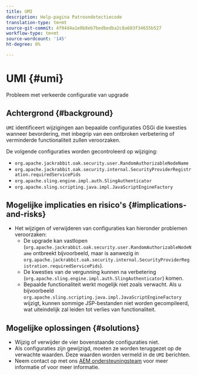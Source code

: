 ```yaml
---
title: UMI
description: Help-pagina Patroondetectiecode
translation-type: tm+mt
source-git-commit: 4f94d4a1e0b8eb7bedbedba2c8a683f34655b527
workflow-type: tm+mt
source-wordcount: '145'
ht-degree: 0%

---
```



# UMI {#umi}

Probleem met verkeerde configuratie van upgrade

## Achtergrond {#background}

`UMI` identificeert wijzigingen aan bepaalde configuraties OSGi die kwesties wanneer bevordering, met inbegrip van een ontbroken verbetering of verminderde functionaliteit zullen veroorzaken.

De volgende configuraties worden gecontroleerd op wijziging:
* `org.apache.jackrabbit.oak.security.user.RandomAuthorizableNodeName`
* `org.apache.jackrabbit.oak.security.internal.SecurityProviderRegistration.requiredServicePids`
* `org.apache.sling.engine.impl.auth.SlingAuthenticator`
* `org.apache.sling.scripting.java.impl.JavaScriptEngineFactory`

## Mogelijke implicaties en risico&#39;s {#implications-and-risks}

* Het wijzigen of verwijderen van configuraties kan hieronder problemen veroorzaken:
   * De upgrade kan vastlopen (`org.apache.jackrabbit.oak.security.user.RandomAuthorizableNodeName` ontbreekt bijvoorbeeld, maar is aanwezig in `org.apache.jackrabbit.oak.security.internal.SecurityProviderRegistration.requiredServicePids`).
   * De kwesties van de vergunning kunnen na verbetering (`org.apache.sling.engine.impl.auth.SlingAuthenticator`) komen.
   * Bepaalde functionaliteit werkt mogelijk niet zoals verwacht. Als u bijvoorbeeld `org.apache.sling.scripting.java.impl.JavaScriptEngineFactory` wijzigt, kunnen sommige JSP-bestanden niet worden gecompileerd, wat uiteindelijk zal leiden tot verlies van functionaliteit.

## Mogelijke oplossingen {#solutions}

* Wijzig of verwijder de vier bovenstaande configuraties niet.
* Als configuraties zijn gewijzigd, moeten ze worden teruggezet op de verwachte waarden. Deze waarden worden vermeld in de `UMI` berichten.
* Neem contact op met ons [AEM ondersteuningsteam](https://helpx.adobe.com/enterprise/using/support-for-experience-cloud.html) voor meer informatie of voor meer informatie.
